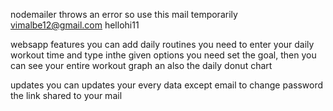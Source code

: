 nodemailer throws an error so use this mail temporarily vimalbe12@gmail.com hellohi11

websapp features 
you can add daily routines 
you need to enter your daily workout time and type inthe given options 
you need set the goal, then you can see your entire workout graph
an also the daily donut chart 

updates 
you can updates your every data except email
to change password the link shared to your mail

